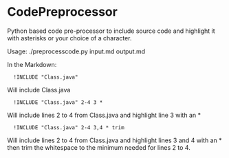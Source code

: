 CodePreprocessor
================

Python based code pre-processor to include source code and highlight it with asterisks or your choice of a character.

Usage:
./preprocesscode.py input.md output.md

In the Markdown:

```
  !INCLUDE "Class.java"
```

Will include Class.java

```
  !INCLUDE "Class.java" 2-4 3 *
```

Will include lines 2 to 4 from Class.java and highlight line 3 with an *

```
  !INCLUDE "Class.java" 2-4 3,4 * trim
```

Will include lines 2 to 4 from Class.java and highlight lines 3 and 4 with an *
then trim the whitespace to the minimum needed for lines 2 to 4.
